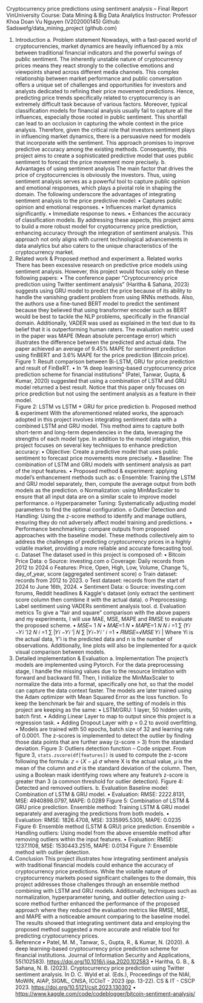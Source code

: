 Cryptocurrency price predictions using 
sentiment analysis – Final Report 
VinUniversity 
Course: Data Mining & Big Data Analytics 
Instructor: Professor Khoa Doan 
Vu Nguyen (V202000145) 
Github: Sadswefg/data_mining_project (github.com) 
1. Introduction 
a. Problem statement 
Nowadays, with a fast-paced world of cryptocurrencies, market dynamics are heavily 
influenced by a mix between traditional financial indicators and the powerful swings of 
public sentiment. The inherently unstable nature of cryptocurrency prices means they 
react strongly to the collective emotions and viewpoints shared across different media 
channels. This complex relationship between market performance and public 
conversation offers a unique set of challenges and opportunities for investors and analysts 
dedicated to refining their price movement predictions. 
Hence, predicting price trends specifically related to cryptocurrency is an extremely 
difficult task because of various factors. Moreover, typical classification models for 
financial analysis usually fail to capture all the influences, especially those rooted in public 
sentiment. This shortfall can lead to an occlusion in capturing the whole context in the 
price analysis. Therefore, given the critical role that investors sentiment plays in 
influencing market dynamics, there is a persuasive need for models that incorporate with 
the sentiment. This approach promises to improve predictive accuracy among the existing 
methods. Consequently, this project aims to create a sophisticated predictive model that 
uses public sentiment to forecast the price movement more precisely. 
b. Advantages of using sentiment analysis 
The main factor that drives the price of cryptocurrencies is obviously the investors. Thus, 
using sentiment analysis serves as a powerful tool to capture public opinion and emotional 
responses, which plays a pivotal role in shaping the domain. The following underscore the 
advantages of integrating sentiment analysis to the price predictive model: 
• Captures public opinion and emotional responses. 
• Influences market dynamics significantly. 
• Immediate response to news. 
• Enhances the accuracy of classification models. 
By addressing these aspects, this project aims to build a more robust model for 
cryptocurrency price prediction, enhancing accuracy through the integration of sentiment 
analysis. This approach not only aligns with current technological advancements in data 
analytics but also caters to the unique characteristics of the cryptocurrency market. 
2. Related work & Proposed method and experiment 
a. Related works 
There has been excessive research on predictive price models using sentiment analysis. 
However, this project would focus solely on these following papers: 
• The conference paper “Cryptocurrency price prediction using Twitter sentiment 
analysis” (Haritha & Sahana, 2023) suggests using GRU model to predict the price 
because of its ability to handle the vanishing gradient problem from using RNNs 
methods. Also, the authors use a fine-tuned BERT model to predict the sentiment 
because they believed that using transformer encoder such as BERT would be best 
to tackle the NLP problems, specifically in the financial domain. Additionally, 
VADER was used as explained in the text due to its belief that it is outperforming 
human raters. The evaluation metric used in the paper was MAPE (Mean absolute 
percentage error) which illustrates the difference between the predicted and actual 
data. The paper achieved an average of 9.45% MAPE for sentiment prediction using 
finBERT and 3.6% MAPE for the price prediction (Bitcoin price). 
Figure 1: Result comparison between Bi-LSTM, GRU for price prediction and result of 
FinBeRT. 
• In “A deep learning-based cryptocurrency price prediction scheme for financial 
institutions” (Patel, Tanwar, Gupta, & Kumar, 2020) suggested that using a 
combination of LSTM and GRU model returned a best result. Notice that this paper 
only focuses on price prediction but not using the sentiment analysis as a feature in 
their model.  
Figure 2: LSTM vs LSTM + GRU for price prediction 
b. Proposed method & experiment 
With the aforementioned related works, the approach adopted in this project involves 
integrating sentiment data with a combined LSTM and GRU model. This method aims to 
capture both short-term and long-term dependencies in the data, leveraging the strengths 
of each model type. In addition to the model integration, this project focuses on several 
key techniques to enhance prediction accuracy: 
• Objective: Create a predictive model that uses public sentiment to forecast price 
movements more precisely. 
• Baseline: The combination of LSTM and GRU models with sentiment analysis as 
part of the input features. 
• Proposed method & experiment: applying model’s enhancement methods such as: 
o Ensemble: Training the LSTM and GRU model separately, then, compute the 
average output from both models as the prediction. 
o Normalization: using MinMaxScaler to ensure that all input data are on a 
similar scale to improve model performance. 
o Hyperparameter Tuning: Systematically adjusting model parameters to find 
the optimal configuration. 
o Outlier Detection and Handling: Using the z-score method to identify and 
manage outliers, ensuring they do not adversely affect model training and 
predictions. 
• Performance benchmarking: compare outputs from proposed approaches with the 
baseline model. 
These methods collectively aim to address the challenges of predicting cryptocurrency 
prices in a highly volatile market, providing a more reliable and accurate forecasting tool. 
c. Dataset 
The dataset used in this project is composed of: 
• Bitcoin Price Data: 
o Source: investing.com 
o Coverage: Daily records from 2012 to 2024 
o Features: Price, Open, High, Low, Volume, Change %, day_of_year, score 
(aggregated sentiment score) 
o Train dataset: records from 2012 to 2023. 
o Test dataset: records from the start of 2024 to June 16th, 2024. 
• Sentiment Data: 
o Source: investing.com forums, Reddit headlines & Kaggle's dataset (only 
extract the sentiment score column then combine it with the actual data). 
o Preprocessing: Label sentiment using VADERs sentiment analysis tool. 
d. Evaluation metrics 
To give a “fair and square” comparison with the above papers and my experiments, I will 
use MAE, MSE, MAPE and RMSE to evaluate the proposed scheme. 
• 𝑀𝑆𝐸= 1
 𝑁
 • 𝑀𝐴𝐸=1
 𝑁
 • 𝑀𝐴𝑃𝐸=1
 𝑁
 𝑁
 𝑖 =1 
∑ (𝑌𝑖 −𝑌𝑖
 ′)2
 𝑁
 𝑖 =1 
∑ |𝑌𝑖 −𝑌𝑖
 ′|
 𝑁
 ∑ |𝑌𝑖−𝑌𝑖
 ′
 𝑖 =1 
• 𝑅𝑀𝑆𝐸=√𝑀𝑆𝐸
 𝑌𝑖
 |
 Where Yi is the actual data, Y’i is the predicted data and n is the number of observations. 
Additionally, line plots will also be implemented for a quick visual comparison between 
models. 
3. Detailed implementation & Evaluation 
a. Implementation 
The project’s models are implemented using Pytorch. For the data preprocessing stage, I 
handle the missing values due to the resource limitation with forward and backward fill. 
Then, I initialize the MinMaxScaler to normalize the data into a format, specifically one hot, 
so that the model can capture the data context faster. The models are later trained using 
the Adam optimizer with Mean Squared Error as the loss function. To keep the benchmark 
be fair and square, the setting of models in this project are keeping as the same: 
• LSTM/GRU: 1 layer, 50 hidden units, batch first. 
• Adding Linear Layer to map to output since this project is a regression task. 
• Adding Dropout Layer with p = 0.2 to avoid overfitting. 
• Models are trained with 50 epochs, batch size of 32 and learning rate of 0.0001. 
The z-scores is implemented to detect the outlier by finding those data points that are 
further away (z-score > 3) from the standard deviation. 
Figure 3: Outliers detection function – Code snippet. 
From figure 3, `stats.zscore(df[features])` is used to compute the z-score following the 
formula: 𝑧 = (𝑋 − 𝜇)
 𝜎
 where X is the actual value, 𝜇 is the mean of the column and 𝜎 is the 
standard deviation of the column. Then, using a Boolean mask identifying rows where any 
feature’s z-score is greater than 3 (a common threshold for outlier detection). 
Figure 4: Detected and removed outliers. 
b. Evaluation 
Baseline model: Combination of LSTM & GRU model. 
• Evaluation: RMSE: 2222.8131, MSE: 4940898.0797, MAPE: 0.0289 
Figure 5: Combination of LSTM & GRU price prediction. 
Ensemble method: Training LSTM & GRU model separately and averaging the predictions 
from both models. 
• Evaluation: RMSE: 1826.4708, MSE: 3335995.5305, MAPE: 0.0235 
Figure 6: Ensemble method (LSTM & GRU) price prediction. 
Ensemble + Handling outliers: Using model from the above ensemble method after 
removing outliers within the input features. 
• Evaluation: RMSE: 1237.1108, MSE: 1530443.2515, MAPE: 0.0134 
Figure 7: Ensemble method with outlier detection. 
4. Conclusion 
This project illustrates how integrating sentiment analysis with traditional financial models 
could enhance the accuracy of cryptocurrency price predictions. While the volatile nature 
of cryptocurrency markets posed significant challenges to the domain, this project 
addresses those challenges through an ensemble method combining with LSTM and GRU 
models. Additionally, techniques such as normalization, hyperparameter tuning, and 
outlier detection using z-score method further enhanced the performance of the proposed 
approach where they reduced the evaluation metrics like RMSE, MSE, and MAPE with a 
noticeable amount comparing to the baseline model. The results showed that integrating 
sentiment data and employing the proposed method suggested a more accurate and 
reliable tool for predicting cryptocurrency prices. 
5. Reference 
• Patel, M. M., Tanwar, S., Gupta, R., & Kumar, N. (2020). A deep learning-based 
cryptocurrency price prediction scheme for financial institutions. Journal of 
Information Security and Applications, 55(102583). 
https://doi.org/10.1016/j.jisa.2020.102583 
• Haritha, G. B., & Sahana, N. B. (2023). Cryptocurrency price prediction using Twitter 
sentiment analysis. In D. C. Wyld et al. (Eds.), Proceedings of the NIAI, MoWiN, 
AIAP, SIGML, CNSA, ICCIoT - 2023 (pp. 13-22). CS & IT - CSCP 2023. 
https://doi.org/10.5121/csit.2023.130302 
• https://www.kaggle.com/code/codeblogger/bitcoin-sentiment-analysis/ 
